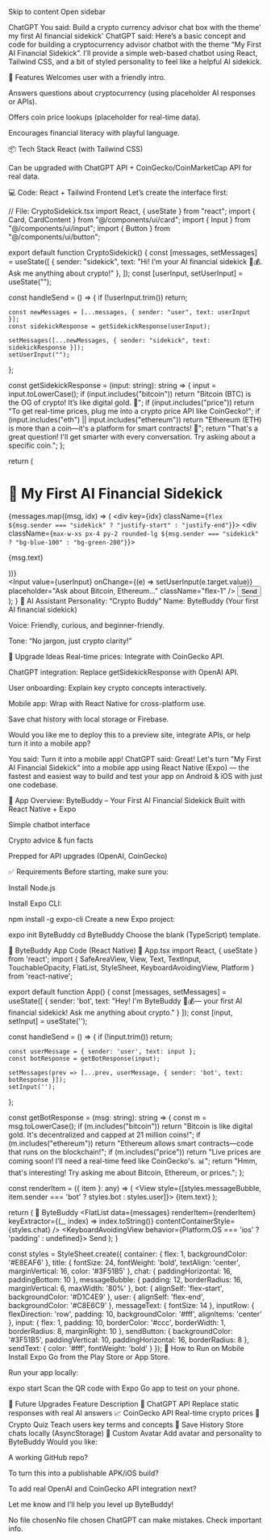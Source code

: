 
Skip to content
Open sidebar

ChatGPT
You said:
Build a crypto currency advisor  chat box with the theme' my first AI financial sidekick'
ChatGPT said:
Here’s a basic concept and code for building a cryptocurrency advisor chatbot with the theme “My First AI Financial Sidekick”. I’ll provide a simple web-based chatbot using React, Tailwind CSS, and a bit of styled personality to feel like a helpful AI sidekick.

🔧 Features
Welcomes user with a friendly intro.

Answers questions about cryptocurrency (using placeholder AI responses or APIs).

Offers coin price lookups (placeholder for real-time data).

Encourages financial literacy with playful language.

📦 Tech Stack
React (with Tailwind CSS)

Can be upgraded with ChatGPT API + CoinGecko/CoinMarketCap API for real data.

💻 Code: React + Tailwind Frontend
Let’s create the interface first:

// File: CryptoSidekick.tsx
import React, { useState } from "react";
import { Card, CardContent } from "@/components/ui/card";
import { Input } from "@/components/ui/input";
import { Button } from "@/components/ui/button";

export default function CryptoSidekick() {
  const [messages, setMessages] = useState([
    { sender: "sidekick", text: "Hi! I'm your AI financial sidekick 🤖💰. Ask me anything about crypto!" },
  ]);
  const [userInput, setUserInput] = useState("");

  const handleSend = () => {
    if (!userInput.trim()) return;

    const newMessages = [...messages, { sender: "user", text: userInput }];
    const sidekickResponse = getSidekickResponse(userInput);

    setMessages([...newMessages, { sender: "sidekick", text: sidekickResponse }]);
    setUserInput("");
  };

  const getSidekickResponse = (input: string): string => {
    input = input.toLowerCase();
    if (input.includes("bitcoin")) return "Bitcoin (BTC) is the OG of crypto! It’s like digital gold. 💎";
    if (input.includes("price")) return "To get real-time prices, plug me into a crypto price API like CoinGecko!";
    if (input.includes("eth") || input.includes("ethereum")) return "Ethereum (ETH) is more than a coin—it's a platform for smart contracts! 🧠";
    return "That's a great question! I'll get smarter with every conversation. Try asking about a specific coin.";
  };

  return (
    <div className="max-w-xl mx-auto mt-10 p-4 rounded-2xl bg-gradient-to-tr from-blue-200 to-purple-200 shadow-xl">
      <h1 className="text-2xl font-bold text-center mb-4">💬 My First AI Financial Sidekick</h1>
      <Card className="h-96 overflow-y-auto p-4 space-y-2 bg-white rounded-xl shadow-inner">
        {messages.map((msg, idx) => (
          <div key={idx} className={`flex ${msg.sender === "sidekick" ? "justify-start" : "justify-end"}`}>
            <div className={`max-w-xs px-4 py-2 rounded-lg ${msg.sender === "sidekick" ? "bg-blue-100" : "bg-green-200"}`}>
              <p className="text-sm">{msg.text}</p>
            </div>
          </div>
        ))}
      </Card>
      <div className="mt-4 flex gap-2">
        <Input
          value={userInput}
          onChange={(e) => setUserInput(e.target.value)}
          placeholder="Ask about Bitcoin, Ethereum..."
          className="flex-1"
        />
        <Button onClick={handleSend}>Send</Button>
      </div>
    </div>
  );
}
🧠 AI Assistant Personality: “Crypto Buddy”
Name: ByteBuddy (Your first AI financial sidekick)

Voice: Friendly, curious, and beginner-friendly.

Tone: “No jargon, just crypto clarity!”

🔄 Upgrade Ideas
Real-time prices: Integrate with CoinGecko API.

ChatGPT integration: Replace getSidekickResponse with OpenAI API.

User onboarding: Explain key crypto concepts interactively.

Mobile app: Wrap with React Native for cross-platform use.

Save chat history with local storage or Firebase.

Would you like me to deploy this to a preview site, integrate APIs, or help turn it into a mobile app?

You said:
Turn it into a mobile app!
ChatGPT said:
Great! Let's turn "My First AI Financial Sidekick" into a mobile app using React Native (Expo) — the fastest and easiest way to build and test your app on Android & iOS with just one codebase.

📱 App Overview: ByteBuddy – Your First AI Financial Sidekick
Built with React Native + Expo

Simple chatbot interface

Crypto advice & fun facts

Prepped for API upgrades (OpenAI, CoinGecko)

✅ Requirements
Before starting, make sure you:

Install Node.js

Install Expo CLI:

npm install -g expo-cli
Create a new Expo project:

expo init ByteBuddy
cd ByteBuddy
Choose the blank (TypeScript) template.

🧠 ByteBuddy App Code (React Native)
📁 App.tsx
import React, { useState } from 'react';
import { SafeAreaView, View, Text, TextInput, TouchableOpacity, FlatList, StyleSheet, KeyboardAvoidingView, Platform } from 'react-native';

export default function App() {
  const [messages, setMessages] = useState([
    { sender: 'bot', text: "Hey! I'm ByteBuddy 🤖💰— your first AI financial sidekick! Ask me anything about crypto." }
  ]);
  const [input, setInput] = useState('');

  const handleSend = () => {
    if (!input.trim()) return;

    const userMessage = { sender: 'user', text: input };
    const botResponse = getBotResponse(input);

    setMessages(prev => [...prev, userMessage, { sender: 'bot', text: botResponse }]);
    setInput('');
  };

  const getBotResponse = (msg: string): string => {
    const m = msg.toLowerCase();
    if (m.includes("bitcoin")) return "Bitcoin is like digital gold. It's decentralized and capped at 21 million coins!";
    if (m.includes("ethereum")) return "Ethereum allows smart contracts—code that runs on the blockchain!";
    if (m.includes("price")) return "Live prices are coming soon! I’ll need a real-time feed like CoinGecko's. 📊";
    return "Hmm, that's interesting! Try asking me about Bitcoin, Ethereum, or prices.";
  };

  const renderItem = ({ item }: any) => (
    <View style={[styles.messageBubble, item.sender === 'bot' ? styles.bot : styles.user]}>
      <Text style={styles.messageText}>{item.text}</Text>
    </View>
  );

  return (
    <SafeAreaView style={styles.container}>
      <Text style={styles.title}>💬 ByteBuddy</Text>
      <FlatList
        data={messages}
        renderItem={renderItem}
        keyExtractor={(_, index) => index.toString()}
        contentContainerStyle={styles.chat}
      />
      <KeyboardAvoidingView behavior={Platform.OS === 'ios' ? 'padding' : undefined}>
        <View style={styles.inputRow}>
          <TextInput
            value={input}
            onChangeText={setInput}
            placeholder="Ask ByteBuddy..."
            style={styles.input}
          />
          <TouchableOpacity onPress={handleSend} style={styles.sendButton}>
            <Text style={styles.sendText}>Send</Text>
          </TouchableOpacity>
        </View>
      </KeyboardAvoidingView>
    </SafeAreaView>
  );
}

const styles = StyleSheet.create({
  container: { flex: 1, backgroundColor: '#E8EAF6' },
  title: { fontSize: 24, fontWeight: 'bold', textAlign: 'center', marginVertical: 16, color: '#3F51B5' },
  chat: { paddingHorizontal: 16, paddingBottom: 10 },
  messageBubble: { padding: 12, borderRadius: 16, marginVertical: 6, maxWidth: '80%' },
  bot: { alignSelf: 'flex-start', backgroundColor: '#D1C4E9' },
  user: { alignSelf: 'flex-end', backgroundColor: '#C8E6C9' },
  messageText: { fontSize: 14 },
  inputRow: { flexDirection: 'row', padding: 10, backgroundColor: '#fff', alignItems: 'center' },
  input: { flex: 1, padding: 10, borderColor: '#ccc', borderWidth: 1, borderRadius: 8, marginRight: 10 },
  sendButton: { backgroundColor: '#3F51B5', paddingVertical: 10, paddingHorizontal: 16, borderRadius: 8 },
  sendText: { color: '#fff', fontWeight: 'bold' }
});
🚀 How to Run on Mobile
Install Expo Go from the Play Store or App Store.

Run your app locally:

expo start
Scan the QR code with Expo Go app to test on your phone.

🔮 Future Upgrades
Feature	Description
🔌 ChatGPT API	Replace static responses with real AI answers
📈 CoinGecko API	Real-time crypto prices
🧠 Crypto Quiz	Teach users key terms and concepts
💾 Save History	Store chats locally (AsyncStorage)
🎨 Custom Avatar	Add avatar and personality to ByteBuddy
Would you like:

A working GitHub repo?

To turn this into a publishable APK/iOS build?

To add real OpenAI and CoinGecko API integration next?

Let me know and I’ll help you level up ByteBuddy!




No file chosenNo file chosen
ChatGPT can make mistakes. Check important info.
